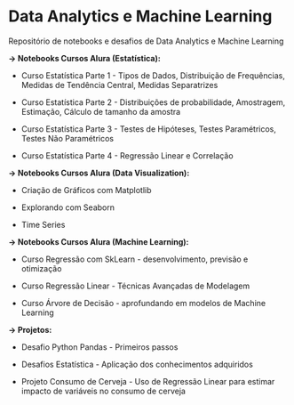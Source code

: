 # Data Analytics e Machine Learning
Repositório de notebooks e desafios de Data Analytics e Machine Learning

**-> Notebooks Cursos Alura (Estatística):**

* Curso Estatística Parte 1 - Tipos de Dados, Distribuição de Frequências, Medidas de Tendência Central, Medidas Separatrizes

* Curso Estatística Parte 2 - Distribuições de probabilidade, Amostragem, Estimação, Cálculo de tamanho da amostra

* Curso Estatística Parte 3 - Testes de Hipóteses, Testes Paramétricos, Testes Não Paramétricos

* Curso Estatística Parte 4 - Regressão Linear e Correlação


**-> Notebooks Cursos Alura (Data Visualization):**

* Criação de Gráficos com Matplotlib

* Explorando com Seaborn

* Time Series


**-> Notebooks Cursos Alura (Machine Learning):**

* Curso Regressão com SkLearn - desenvolvimento, previsão e otimização

* Curso Regressão Linear - Técnicas Avançadas de Modelagem

* Curso Árvore de Decisão - aprofundando em modelos de Machine Learning

**-> Projetos:**

* Desafio Python Pandas - Primeiros passos

* Desafios Estatística - Aplicação dos conhecimentos adquiridos

* Projeto Consumo de Cerveja - Uso de Regressão Linear para estimar impacto de variáveis no consumo de cerveja
  
